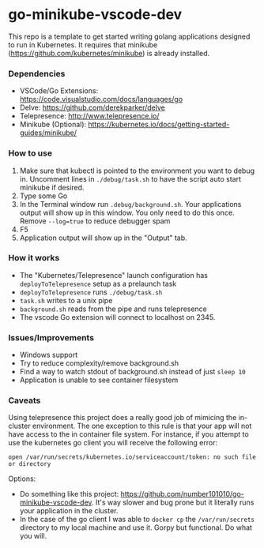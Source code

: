 # go-minikube-vscode-dev

This repo is a template to get started writing golang applications designed to run in Kubernetes.  It requires that minikube (https://github.com/kubernetes/minikube) is already installed.

### Dependencies

- VSCode/Go Extensions: https://code.visualstudio.com/docs/languages/go
- Delve: https://github.com/derekparker/delve
- Telepresence: http://www.telepresence.io/
- Minikube (Optional): https://kubernetes.io/docs/getting-started-guides/minikube/

### How to use

1. Make sure that kubectl is pointed to the environment you want to debug in.  Uncomment lines in `./debug/task.sh` to have the script auto start minikube if desired.
2. Type some Go
3. In the Terminal window run `.debug/background.sh`.  Your applications output will show up in this window.  You only need to do this once.
  Remove `--log=true` to reduce debugger spam
4. F5
5. Application output will show up in the "Output" tab. 

### How it works

- The "Kubernetes/Telepresence" launch configuration has `deployToTelepresence` setup as a prelaunch task
- `deployToTelepresence` runs `./debug/task.sh`
- `task.sh` writes to a unix pipe
- `background.sh` reads from the pipe and runs telepresence
- The vscode Go extension will connect to localhost on 2345.

### Issues/Improvements

- Windows support
- Try to reduce complexity/remove background.sh
- Find a way to watch stdout of background.sh instead of just `sleep 10`
- Application is unable to see container filesystem

### Caveats

Using telepresence this project does a really good job of mimicing the in-cluster environment.  The one exception to this rule is that your app will not have access to the in container file system.  For instance, if you attempt to use the kubernetes go client you will receive the following error:

`open /var/run/secrets/kubernetes.io/serviceaccount/token: no such file or directory`

Options:
- Do something like this project: https://github.com/number101010/go-minikube-vscode-dev.  It's way slower and bug prone but it literally runs your application in the cluster.
- In the case of the go client I was able to `docker cp` the `/var/run/secrets` directory to my local machine and use it.  Gorpy but functional.  Do what you will.